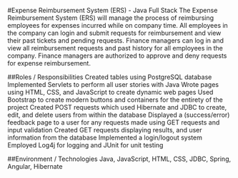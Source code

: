 #Expense Reimbursement System (ERS) - Java Full Stack 
The Expense Reimbursement System (ERS) will manage the process of reimbursing employees for expenses incurred while on company time. All employees in the company can login and submit requests for reimbursement and view their past tickets and pending requests. Finance managers can log in and view all reimbursement requests and past history for all employees in the company. Finance managers are authorized to approve and deny requests for expense reimbursement.

##Roles / Responsibilities
Created tables using PostgreSQL database
Implemented Servlets to perform all user stories with Java
Wrote pages using HTML, CSS, and JavaScript to create dynamic web pages
Used Bootstrap to create modern buttons and containers for the entirety of the project
Created POST requests which used Hibernate and JDBC to create, edit, and delete users from within the database
Displayed a (success/error) feedback page to a user for any requests made using GET requests and input validation
Created GET requests displaying results, and user information from the database Implemented a login/logout system
Employed Log4j for logging and JUnit for unit testing 

##Environment / Technologies
Java, JavaScript, HTML, CSS, JDBC, Spring, Angular, Hibernate

